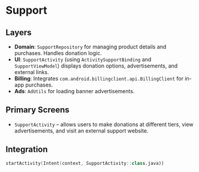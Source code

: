 # Support

## Layers
- **Domain**: `SupportRepository` for managing product details and purchases. Handles donation logic.
- **UI**: `SupportActivity` (using `ActivitySupportBinding` and `SupportViewModel`) displays donation options, advertisements, and external links.
- **Billing**: Integrates `com.android.billingclient.api.BillingClient` for in-app purchases.
- **Ads**: `AdUtils` for loading banner advertisements.

## Primary Screens
- `SupportActivity` – allows users to make donations at different tiers, view advertisements, and visit an external support website.

## Integration
```kotlin
startActivity(Intent(context, SupportActivity::class.java))
```